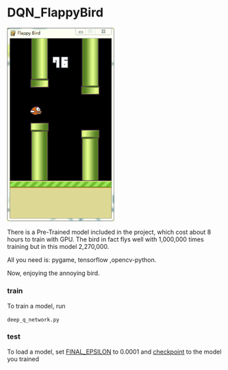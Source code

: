 # DQN_FlappyBird

<img src="flying_bird.gif" width="250">

There is a Pre-Trained model included in the project, which cost about 8 hours to train with GPU. The bird in fact flys well with 1,000,000 times training but in this model 2,270,000.

All you need is: pygame, tensorflow ,opencv-python.

Now, enjoying the annoying bird.
### train
To train a model, run

`deep_q_network.py`

### test
To load a model, set [FINAL_EPSILON](https://github.com/zcoo/DQN_FlappyBird/blob/master/game/deep_q_network.py#L20) to 0.0001 and [checkpoint](https://github.com/zcoo/DQN_FlappyBird/blob/master/game/saved_model/checkpoint#1) to the model you trained
